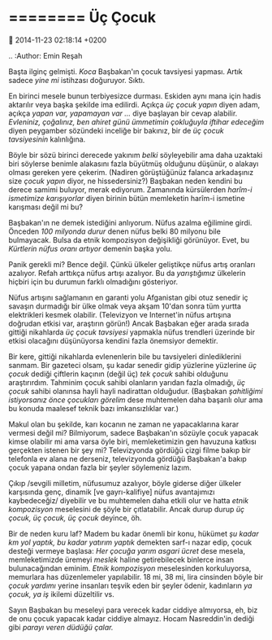 ========
Üç Çocuk
========

:date: 2014-11-23 02:18:14 +0200

.. :Author: Emin Reşah

Başta ilginç gelmişti. *Koca* Başbakan'ın çocuk tavsiyesi yapması. Artık
sadece *yine mi* istihzası doğuruyor. Sıktı.

En birinci mesele bunun terbiyesizce durması. Eskiden aynı mana için
hadis aktarılır veya başka şekilde ima edilirdi. Açıkça *üç çocuk yapın*
diyen adam, açıkça *yapan var, yapamayan var ...* diye başlayan bir
cevap alabilir. *Evleniniz, çoğalınız, ben ahiret günü ümmetimin
çokluğuyla iftihar edeceğim* diyen peygamber sözündeki inceliğe bir
bakınız, bir de *üç çocuk tavsiyesinin* kalınlığına.

Böyle bir sözü birinci derecede yakınım *belki* söyleyebilir ama daha
uzaktaki biri söylerse benimle alakasını fazla büyütmüş olduğunu
düşünür, o alakayı olması gereken yere çekerim. (Nadiren görüştüğünüz
falanca arkadaşınız size *çocuk yapın* diyor, ne hissedersiniz?)
Başbakan neden kendini bu derece samimi buluyor, merak ediyorum.
Zamanında kürsülerden *harîm-i ismetimize karışıyorlar* diyen birinin
bütün memleketin harîm-i ismetine karışması değil mi bu?

Başbakan'ın ne demek istediğini anlıyorum. Nüfus azalma eğilimine girdi.
Önceden *100 milyonda durur* denen nüfus belki 80 milyonu bile
bulmayacak. Bulsa da etnik kompozisyon değişikliği görünüyor. Evet, bu
*Kürtlerin nüfus oranı artıyor* demenin başka yolu.

Panik gerekli mi? Bence değil. Çünkü ülkeler geliştikçe nüfus artış
oranları azalıyor. Refah arttıkça nüfus artışı azalıyor. Bu da
*yarıştığımız* ülkelerin hiçbiri için bu durumun farklı olmadığını
gösteriyor.

Nüfus artışını sağlamanın en garanti yolu Afganistan gibi otuz senedir
iç savaşın durmadığı bir ülke olmak veya akşam 10'dan sonra tüm yurtta
elektrikleri kesmek olabilir. (Televizyon ve Internet'in nüfus artışına
doğrudan etkisi var, araştırın görün!) Ancak Başbakan eğer arada sırada
gittiği nikahlarda *üç çocuk tavsiyesi* yapmakla nüfus trendleri
üzerinde bir etkisi olacağını düşünüyorsa kendini fazla önemsiyor
demektir.

Bir kere, gittiği nikahlarda evlenenlerin bile bu tavsiyeleri
dinlediklerini sanmam. Bir gazeteci olsam, şu kadar senedir gidip
yüzlerine yüzlerine *üç çocuk* dediği çiftlerin kaçının (değil üç) *tek
çocuk* sahibi olduğunu araştırırdım. Tahminim çocuk sahibi olanların
yarıdan fazla olmadığı, *üç çocuk* sahibi olanınsa hayli hayli
nadirattan olduğudur. (Başbakan *şahitliğimi istiyorsanız önce çocukları
görelim* dese muhtemelen daha başarılı olur ama bu konuda maalesef
teknik bazı imkansızlıklar var.)

Makul olan bu şekilde, karı kocanın ne zaman ne yapacaklarına karar
vermesi değil mi? Bilmiyorum, sadece Başbakan'ın sözüyle çocuk yapacak
kimse olabilir mi ama varsa öyle biri, memleketimizin gen havuzuna
katkısı gerçekten istenen bir şey mi? Televizyonda gördüğü çizgi filme
bakıp bir telefonla ev alana ne derseniz, televizyonda gördüğü
Başbakan'a bakıp çocuk yapana ondan fazla bir şeyler söylemeniz lazım.

Çıkıp /sevgili milletim, nüfusumuz azalıyor, böyle giderse diğer ülkeler
karşısında genç, dinamik [ve gayrı-kalifiye] nüfus avantajımızı
kaybedeceğiz/ diyebilir ve bu muhtemelen daha etkili olur ve hatta
*etnik kompozisyon* meselesini de şöyle bir çıtlatabilir. Ancak durup
durup *üç çocuk, üç çocuk, üç çocuk* deyince, öh.

Bir de neden kuru laf? Madem bu kadar önemli bir konu, hükümet *şu kadar
km yol yaptık, bu kadar yatırım yaptık* demekten sarf-ı nazar edip,
çocuk desteği vermeye başlasa: *Her çocuğa yarım asgari ücret* dese
mesela, memleketimizde üremeyi *meslek* haline getirebilecek binlerce
insan bulunacağından eminim. *Etnik kompozisyon* meselesinden
korkuluyorsa, memurlara has düzenlemeler yapılabilir. 18 mi, 38 mi, lira
cinsinden böyle bir *çocuk yardımı* yerine insanları teşvik eden bir
şeyler ödenir, kadınların *ya çocuk, ya iş* ikilemi düzeltilir vs.

Sayın Başbakan bu meseleyi para verecek kadar ciddiye almıyorsa, eh, biz
de onu çocuk yapacak kadar ciddiye almayız. Hocam Nasreddin'in dediği
gibi *parayı veren düdüğü çalar.*
